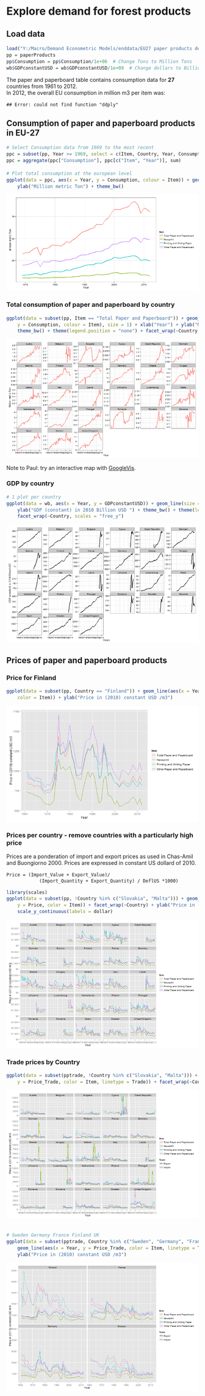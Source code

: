 
Explore demand for forest products
========================================================

Load data
--------------------------




```r
load("Y:/Macro/Demand Econometric Models/enddata/EU27 paper products demand.rdata")
pp = paperProducts
pp$Consumption = pp$Consumption/1e+06  # Change Tons to Million Tons
wb$GDPconstantUSD = wb$GDPconstantUSD/1e+09  # Change dollars to Billion dollars
```


The paper and paperboard table contains consumption data for **27** countries from 1961 to 2012.  
In 2012, the overall EU consumption in million m3 per item was:

```
## Error: could not find function "ddply"
```


Consumption of paper and paperboard products in EU-27
-----------------

```r
# Select Consumption data from 1969 to the most recent
ppc = subset(pp, Year >= 1969, select = c(Item, Country, Year, Consumption))
ppc = aggregate(ppc["Consumption"], ppc[c("Item", "Year")], sum)

# Plot total consumption at the european level
ggplot(data = ppc, aes(x = Year, y = Consumption, colour = Item)) + geom_line(size = 1) + 
    ylab("Million metric Ton") + theme_bw()
```

![plot of chunk consumptionTotalEU](figure/consumptionTotalEU.png) 



### Total consumption of paper and paperboard by country 

```r
ggplot(data = subset(pp, Item == "Total Paper and Paperboard")) + geom_line(aes(x = Year, 
    y = Consumption, colour = Item), size = 1) + xlab("Year") + ylab("Million metric Ton") + 
    theme_bw() + theme(legend.position = "none") + facet_wrap(~Country, scales = "free_y")
```

![plot of chunk consumptionTotalbyCountry](figure/consumptionTotalbyCountry.png) 


Note to Paul: try an interactive map with [GoogleVis](http://rpubs.com/gallery/googleVis).

### GDP by country

```r
# 1 plot per country
ggplot(data = wb, aes(x = Year, y = GDPconstantUSD)) + geom_line(size = 1) + xlab("Years") + 
    ylab("GDP (constant) in 2010 Billion USD ") + theme_bw() + theme(legend.position = "none") + 
    facet_wrap(~Country, scales = "free_y")
```

![plot of chunk GDPbyCountry](figure/GDPbyCountry.png) 


Prices of paper and paperboard products
----------------
### Price for Finland

```r
ggplot(data = subset(pp, Country == "Finland")) + geom_line(aes(x = Year, y = Price, 
    color = Item)) + ylab("Price in (2010) constant USD /m3")
```

![plot of chunk priceFinland](figure/priceFinland.png) 



### Prices per country - remove countries with a particularly high price
Prices are a ponderation of import and export prices as used in Chas-Amil and Buongiorno 2000. Prices are expressed in constant US dollard of 2010.
```
Price = (Import_Value + Export_Value)/
            (Import_Quantity + Export_Quantity) / DeflUS *1000)
```


```r
library(scales)
ggplot(data = subset(pp, !Country %in% c("Slovakia", "Malta"))) + geom_line(aes(x = Year, 
    y = Price, color = Item)) + facet_wrap(~Country) + ylab("Price in (2010) constant USD /m3") + 
    scale_y_continuous(labels = dollar)
```

![plot of chunk pricesByCountry](figure/pricesByCountry.png) 


### Trade prices by Country

```r
ggplot(data = subset(pptrade, !Country %in% c("Slovakia", "Malta"))) + geom_line(aes(x = Year, 
    y = Price_Trade, color = Item, linetype = Trade)) + facet_wrap(~Country) + ylab("Price in (2010) constant USD /m3")
```

![plot of chunk tradePricesByCountry](figure/tradePricesByCountry1.png) 

```r

# Sweden Germany France Finland UK
ggplot(data = subset(pptrade, Country %in% c("Sweden", "Germany", "France", "Finland"))) + 
    geom_line(aes(x = Year, y = Price_Trade, color = Item, linetype = Trade)) + facet_wrap(~Country) + 
    ylab("Price in (2010) constant USD /m3")
```

![plot of chunk tradePricesByCountry](figure/tradePricesByCountry2.png) 



